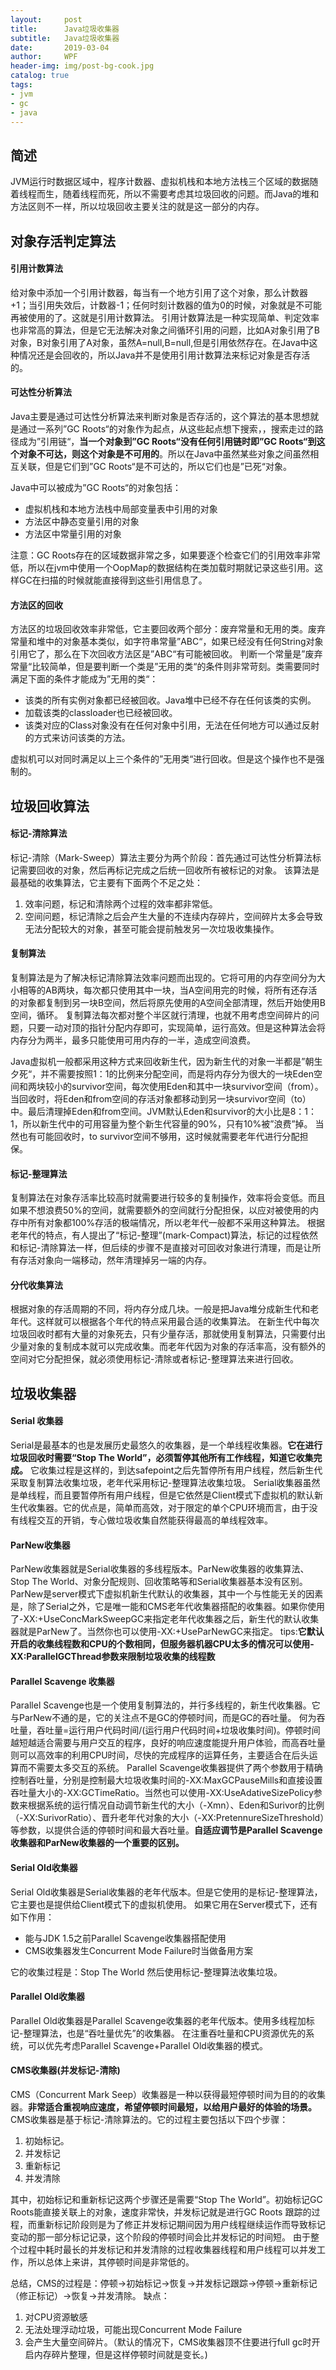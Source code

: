 ```yaml
---
layout:     post
title:      Java垃圾收集器
subtitle:   Java垃圾收集器
date:       2019-03-04
author:     WPF
header-img: img/post-bg-cook.jpg
catalog: true
tags:
- jvm
- gc
- java
---
```


## 简述
JVM运行时数据区域中，程序计数器、虚拟机栈和本地方法栈三个区域的数据随着线程而生，随着线程而死，所以不需要考虑其垃圾回收的问题。而Java的堆和方法区则不一样，所以垃圾回收主要关注的就是这一部分的内存。

## 对象存活判定算法
#### 引用计数算法
给对象中添加一个引用计数器，每当有一个地方引用了这个对象，那么计数器+1；当引用失效后，计数器-1；任何时刻计数器的值为0的时候，对象就是不可能再被使用的了。这就是引用计数算法。
引用计数算法是一种实现简单、判定效率也非常高的算法，但是它无法解决对象之间循环引用的问题，比如A对象引用了B对象，B对象引用了A对象，虽然A=null,B=null,但是引用依然存在。在Java中这种情况还是会回收的，所以Java并不是使用引用计数算法来标记对象是否存活的。

#### 可达性分析算法
Java主要是通过可达性分析算法来判断对象是否存活的，这个算法的基本思想就是通过一系列”GC Roots“的对象作为起点，从这些起点想下搜索，，搜索走过的路径成为”引用链“，**当一个对象到”GC Roots“没有任何引用链时即”GC Roots“到这个对象不可达，则这个对象是不可用的**。所以在Java中虽然某些对象之间虽然相互关联，但是它们到”GC Roots“是不可达的，所以它们也是”已死“对象。

Java中可以被成为”GC Roots“的对象包括：
* 虚拟机栈和本地方法栈中局部变量表中引用的对象
* 方法区中静态变量引用的对象
* 方法区中常量引用的对象

注意：GC Roots存在的区域数据非常之多，如果要逐个检查它们的引用效率非常低，所以在jvm中使用一个OopMap的数据结构在类加载时期就记录这些引用。这样GC在扫描的时候就能直接得到这些引用信息了。

#### 方法区的回收
方法区的垃圾回收效率非常低，它主要回收两个部分：废弃常量和无用的类。废弃常量和堆中的对象基本类似，如字符串常量”ABC“，如果已经没有任何String对象引用它了，那么在下次回收方法区是”ABC“有可能被回收。
判断一个常量是”废弃常量“比较简单，但是要判断一个类是”无用的类“的条件则非常苛刻。类需要同时满足下面的条件才能成为”无用的类“：
* 该类的所有实例对象都已经被回收。Java堆中已经不存在任何该类的实例。
* 加载该类的classloader也已经被回收。
* 该类对应的Class对象没有在任何对象中引用，无法在任何地方可以通过反射的方式来访问该类的方法。

虚拟机可以对同时满足以上三个条件的”无用类“进行回收。但是这个操作也不是强制的。

## 垃圾回收算法
#### 标记-清除算法
标记-清除（Mark-Sweep）算法主要分为两个阶段：首先通过可达性分析算法标记需要回收的对象，然后再标记完成之后统一回收所有被标记的对象。
该算法是最基础的收集算法，它主要有下面两个不足之处：
1. 效率问题，标记和清除两个过程的效率都非常低。
2. 空间问题，标记清除之后会产生大量的不连续内存碎片，空间碎片太多会导致无法分配较大的对象，甚至可能会提前触发另一次垃圾收集操作。

#### 复制算法
复制算法是为了解决标记清除算法效率问题而出现的。它将可用的内存空间分为大小相等的AB两块，每次都只使用其中一块，当A空间用完的时候，将所有还存活的对象都复制到另一块B空间，然后将原先使用的A空间全部清理，然后开始使用B空间，循环。
复制算法每次都对整个半区就行清理，也就不用考虑空间碎片的问题，只要一动对顶的指针分配内存即可，实现简单，运行高效。但是这种算法会将内存分为两半，最多只能使用可用内存的一半，造成空间浪费。

Java虚拟机一般都采用这种方式来回收新生代，因为新生代的对象一半都是”朝生夕死“，并不需要按照1：1的比例来分配空间，而是将内存分为很大的一块Eden空间和两块较小的survivor空间，每次使用Eden和其中一块survivor空间（from）。当回收时，将Eden和from空间的存活对象都移动到另一块survivor空间（to）中。最后清理掉Eden和from空间。JVM默认Eden和survivor的大小比是8：1：1，所以新生代中的可用容量为整个新生代容量的90%，只有10%被”浪费”掉。
当然也有可能回收时，to survivor空间不够用，这时候就需要老年代进行分配担保。

#### 标记-整理算法
复制算法在对象存活率比较高时就需要进行较多的复制操作，效率将会变低。而且如果不想浪费50%的空间，就需要额外的空间就行分配担保，以应对被使用的内存中所有对象都100%存活的极端情况，所以老年代一般都不采用这种算法。
根据老年代的特点，有人提出了“标记-整理”(mark-Compact)算法，标记的过程依然和标记-清除算法一样，但后续的步骤不是直接对可回收对象进行清理，而是让所有存活对象向一端移动，然年清理掉另一端的内存。

#### 分代收集算法
根据对象的存活周期的不同，将内存分成几块。一般是把Java堆分成新生代和老年代。这样就可以根据各个年代的特点采用最合适的收集算法。
在新生代中每次垃圾回收时都有大量的对象死去，只有少量存活，那就使用复制算法，只需要付出少量对象的复制成本就可以完成收集。而老年代因为对象的存活率高，没有额外的空间对它分配担保，就必须使用标记-清除或者标记-整理算法来进行回收。

## 垃圾收集器
#### Serial 收集器
Serial是最基本的也是发展历史最悠久的收集器，是一个单线程收集器。**它在进行垃圾回收时需要“Stop The World”，必须暂停其他所有工作线程，知道它收集完成。**
它收集过程是这样的，到达safepoint之后先暂停所有用户线程，然后新生代采取复制算法收集垃圾，老年代采用标记-整理算法收集垃圾。
Serial收集器虽然是单线程，而且要暂停所有用户线程，但是它依然是Client模式下虚拟机的默认新生代收集器。它的优点是，简单而高效，对于限定的单个CPU环境而言，由于没有线程交互的开销，专心做垃圾收集自然能获得最高的单线程效率。

#### ParNew收集器
ParNew收集器就是Serial收集器的多线程版本。ParNew收集器的收集算法、Stop The World、对象分配规则、回收策略等和Serial收集器基本没有区别。
ParNew是server模式下虚拟机新生代默认的收集器，其中一个与性能无关的因素是，除了Serial之外，它是唯一能和CMS老年代收集器搭配的收集器。如果你使用了-XX:+UseConcMarkSweepGC来指定老年代收集器之后，新生代的默认收集器就是ParNew了。当然你也可以使用-XX:+UseParNewGC来指定。
tips:**它默认开启的收集线程数和CPU的个数相同，但服务器机器CPU太多的情况可以使用-XX:ParallelGCThread参数来限制垃圾收集的线程数**

#### Parallel Scavenge 收集器
Parallel Scavenge也是一个使用复制算法的，并行多线程的，新生代收集器。它与ParNew不通的是，它的关注点不是GC的停顿时间，而是GC的吞吐量。
何为吞吐量，吞吐量=运行用户代码时间/(运行用户代码时间+垃圾收集时间)。停顿时间越短越适合需要与用户交互的程序，良好的响应速度能提升用户体验，而高吞吐量则可以高效率的利用CPU时间，尽快的完成程序的运算任务，主要适合在后头运算而不需要太多交互的系统。
Parallel Scavenge收集器提供了两个参数用于精确控制吞吐量，分别是控制最大垃圾收集时间的-XX:MaxGCPauseMills和直接设置吞吐量大小的-XX:GCTimeRatio。当然也可以使用-XX:UseAdativeSizePolicy参数来根据系统的运行情况自动调节新生代的大小（-Xmn）、Eden和Surivor的比例（-XX:SurivorRatio）、晋升老年代对象的大小（-XX:PretennureSizeThreshold）等参数，以提供合适的停顿时间和最大吞吐量。**自适应调节是Parallel Scavenge收集器和ParNew收集器的一个重要的区别。**

#### Serial Old收集器
Serial Old收集器是Serial收集器的老年代版本。但是它使用的是标记-整理算法，它主要也是提供给Client模式下的虚拟机使用。
如果它用在Server模式下，还有如下作用：
* 能与JDK 1.5之前Parallel Scavenge收集器搭配使用
* CMS收集器发生Concurrent Mode Failure时当做备用方案

它的收集过程是：Stop The World 然后使用标记-整理算法收集垃圾。

#### Parallel Old收集器
Parallel Old收集器是Parallel Scavenge收集器的老年代版本。使用多线程加标记-整理算法，也是“吞吐量优先”的收集器。
在注重吞吐量和CPU资源优先的系统，可以优先考虑Parallel Scavenge+Parallel Old收集器的模式。

#### CMS收集器(并发标记-清除)
CMS（Concurrent Mark Seep）收集器是一种以获得最短停顿时间为目的的收集器。**非常适合重视响应速度，希望停顿时间最短，以给用户最好的体验的场景。**
CMS收集器是基于标记-清除算法的。它的过程主要包括以下四个步骤：
1. 初始标记。
2. 并发标记
3. 重新标记
4. 并发清除

其中，初始标记和重新标记这两个步骤还是需要“Stop The World”。初始标记GC Roots能直接关联上的对象，速度非常快，并发标记就是进行GC Roots 跟踪的过程，而重新标记阶段则是为了修正并发标记期间因为用户线程继续运作而导致标记变动的那一部分标记记录，这个阶段的停顿时间会比并发标记的时间短。
由于整个过程中耗时最长的并发标记和并发清除的过程收集器线程和用户线程可以并发工作，所以总体上来讲，其停顿时间是非常低的。

总结，CMS的过程是：停顿->初始标记->恢复->并发标记跟踪->停顿->重新标记（修正标记）->恢复->并发清除。
缺点：
1. 对CPU资源敏感
2. 无法处理浮动垃圾，可能出现Concurrent Mode Failure
3. 会产生大量空间碎片。（默认的情况下，CMS收集器顶不住要进行full gc时开启内存碎片整理，但是这样停顿时间就是变长。)


